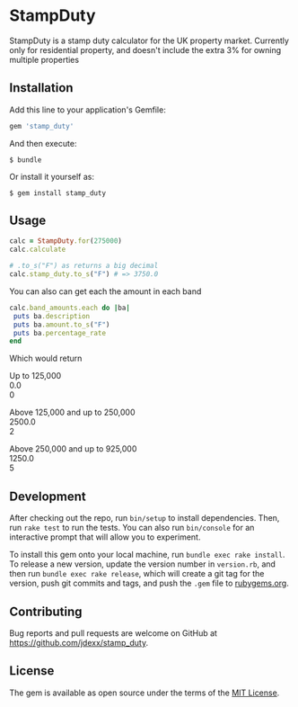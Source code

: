 # StampDuty

StampDuty is a stamp duty calculator for the UK property market.  Currently only
for residential property, and doesn't include the extra 3% for owning multiple properties

## Installation

Add this line to your application's Gemfile:

```ruby
gem 'stamp_duty'
```

And then execute:

    $ bundle

Or install it yourself as:

    $ gem install stamp_duty

## Usage

```ruby
calc = StampDuty.for(275000)
calc.calculate

# .to_s("F") as returns a big decimal
calc.stamp_duty.to_s("F") # => 3750.0
```

You can also can get each the amount in each band

```ruby
calc.band_amounts.each do |ba|
 puts ba.description
 puts ba.amount.to_s("F")
 puts ba.percentage_rate
end
```

Which would return

Up to 125,000  
0.0  
0

Above 125,000 and up to 250,000  
2500.0  
2

Above 250,000 and up to 925,000  
1250.0  
5


## Development

After checking out the repo, run `bin/setup` to install dependencies. Then, run `rake test` to run the tests. You can also run `bin/console` for an interactive prompt that will allow you to experiment.

To install this gem onto your local machine, run `bundle exec rake install`. To release a new version, update the version number in `version.rb`, and then run `bundle exec rake release`, which will create a git tag for the version, push git commits and tags, and push the `.gem` file to [rubygems.org](https://rubygems.org).

## Contributing

Bug reports and pull requests are welcome on GitHub at https://github.com/jdexx/stamp_duty.


## License

The gem is available as open source under the terms of the [MIT License](http://opensource.org/licenses/MIT).

